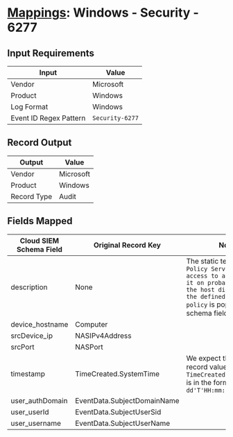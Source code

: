 # [Mappings](README.md): Windows - Security - 6277

## Input Requirements

|Input|Value|
|-----|-----|
|Vendor|Microsoft|
|Product|Windows|
|Log Format|Windows|
|Event ID Regex Pattern|`Security-6277`|

## Record Output

|Output|Value|
|------|-----|
|Vendor|Microsoft|
|Product|Windows|
|Record Type|Audit|

## Fields Mapped

|Cloud SIEM Schema Field|Original Record Key|Notes|
|-----------------------|-------------------|-----|
|description|None|The static text `Network Policy Server granted access to a user but put it on probation because the host did not meet the defined health policy` is populated in this schema field.|
|device_hostname|Computer||
|srcDevice_ip|NASIPv4Address||
|srcPort|NASPort||
|timestamp|TimeCreated.SystemTime|We expect the orginal record value of `TimeCreated.SystemTime` is in the format `yyyy-MM-dd'T'HH:mm:ss.SSSSSSSSSZ`|
|user_authDomain|EventData.SubjectDomainName||
|user_userId|EventData.SubjectUserSid||
|user_username|EventData.SubjectUserName||

